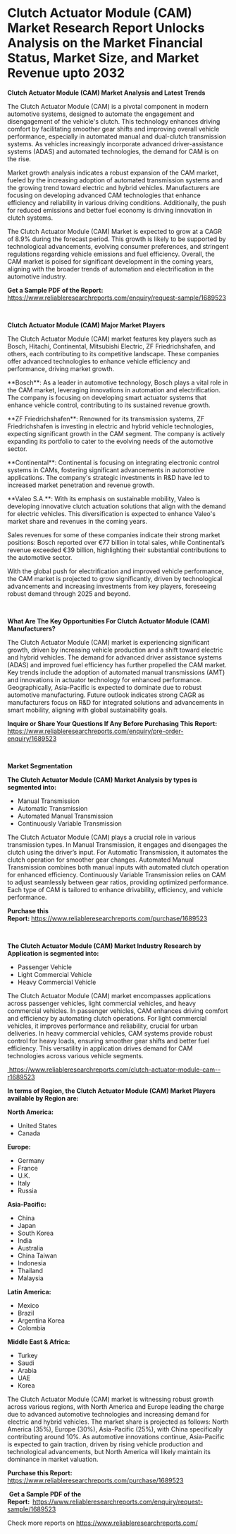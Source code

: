 <p><h1>Clutch Actuator Module (CAM) Market Research Report Unlocks Analysis on the Market Financial Status, Market Size, and Market Revenue upto 2032</h1></p><p><strong>Clutch Actuator Module (CAM) Market Analysis and Latest Trends</strong></p>
<p><p>The Clutch Actuator Module (CAM) is a pivotal component in modern automotive systems, designed to automate the engagement and disengagement of the vehicle's clutch. This technology enhances driving comfort by facilitating smoother gear shifts and improving overall vehicle performance, especially in automated manual and dual-clutch transmission systems. As vehicles increasingly incorporate advanced driver-assistance systems (ADAS) and automated technologies, the demand for CAM is on the rise.</p><p>Market growth analysis indicates a robust expansion of the CAM market, fueled by the increasing adoption of automated transmission systems and the growing trend toward electric and hybrid vehicles. Manufacturers are focusing on developing advanced CAM technologies that enhance efficiency and reliability in various driving conditions. Additionally, the push for reduced emissions and better fuel economy is driving innovation in clutch systems.</p><p>The Clutch Actuator Module (CAM) Market is expected to grow at a CAGR of 8.9% during the forecast period. This growth is likely to be supported by technological advancements, evolving consumer preferences, and stringent regulations regarding vehicle emissions and fuel efficiency. Overall, the CAM market is poised for significant development in the coming years, aligning with the broader trends of automation and electrification in the automotive industry.</p></p>
<p><strong>Get a Sample PDF of the Report:&nbsp;</strong> <a href="https://www.reliableresearchreports.com/enquiry/request-sample/1689523?utm_campaign=48&utm_medium=2&utm_source=Github&utm_content=ia&utm_term=07012025&utm_id=clutch-actuator-module-cam">https://www.reliableresearchreports.com/enquiry/request-sample/1689523</a></p>
<p>&nbsp;</p>
<p><strong>Clutch Actuator Module (CAM) Major Market Players</strong></p>
<p><p>The Clutch Actuator Module (CAM) market features key players such as Bosch, Hitachi, Continental, Mitsubishi Electric, ZF Friedrichshafen, and others, each contributing to its competitive landscape. These companies offer advanced technologies to enhance vehicle efficiency and performance, driving market growth.</p><p>**Bosch**: As a leader in automotive technology, Bosch plays a vital role in the CAM market, leveraging innovations in automation and electrification. The company is focusing on developing smart actuator systems that enhance vehicle control, contributing to its sustained revenue growth.</p><p>**ZF Friedrichshafen**: Renowned for its transmission systems, ZF Friedrichshafen is investing in electric and hybrid vehicle technologies, expecting significant growth in the CAM segment. The company is actively expanding its portfolio to cater to the evolving needs of the automotive sector.</p><p>**Continental**: Continental is focusing on integrating electronic control systems in CAMs, fostering significant advancements in automotive applications. The company's strategic investments in R&D have led to increased market penetration and revenue growth.</p><p>**Valeo S.A.**: With its emphasis on sustainable mobility, Valeo is developing innovative clutch actuation solutions that align with the demand for electric vehicles. This diversification is expected to enhance Valeo's market share and revenues in the coming years.</p><p>Sales revenues for some of these companies indicate their strong market positions: Bosch reported over €77 billion in total sales, while Continental’s revenue exceeded €39 billion, highlighting their substantial contributions to the automotive sector.</p><p>With the global push for electrification and improved vehicle performance, the CAM market is projected to grow significantly, driven by technological advancements and increasing investments from key players, foreseeing robust demand through 2025 and beyond.</p></p>
<p>&nbsp;</p>
<p><strong>What Are The Key Opportunities For Clutch Actuator Module (CAM) Manufacturers?</strong></p>
<p><p>The Clutch Actuator Module (CAM) market is experiencing significant growth, driven by increasing vehicle production and a shift toward electric and hybrid vehicles. The demand for advanced driver assistance systems (ADAS) and improved fuel efficiency has further propelled the CAM market. Key trends include the adoption of automated manual transmissions (AMT) and innovations in actuator technology for enhanced performance. Geographically, Asia-Pacific is expected to dominate due to robust automotive manufacturing. Future outlook indicates strong CAGR as manufacturers focus on R&D for integrated solutions and advancements in smart mobility, aligning with global sustainability goals.</p></p>
<p><strong>Inquire or Share Your Questions If Any Before Purchasing This Report:</strong> <a href="https://www.reliableresearchreports.com/enquiry/pre-order-enquiry/1689523?utm_campaign=48&utm_medium=2&utm_source=Github&utm_content=ia&utm_term=07012025&utm_id=clutch-actuator-module-cam">https://www.reliableresearchreports.com/enquiry/pre-order-enquiry/1689523</a></p>
<p>&nbsp;</p>
<p><strong>Market Segmentation</strong></p>
<p><strong>The Clutch Actuator Module (CAM) Market Analysis by types is segmented into:</strong></p>
<p><ul><li>Manual Transmission</li><li>Automatic Transmission</li><li>Automated Manual Transmission</li><li>Continuously Variable Transmission</li></ul></p>
<p><p>The Clutch Actuator Module (CAM) plays a crucial role in various transmission types. In Manual Transmission, it engages and disengages the clutch using the driver’s input. For Automatic Transmission, it automates the clutch operation for smoother gear changes. Automated Manual Transmission combines both manual inputs with automated clutch operation for enhanced efficiency. Continuously Variable Transmission relies on CAM to adjust seamlessly between gear ratios, providing optimized performance. Each type of CAM is tailored to enhance drivability, efficiency, and vehicle performance.</p></p>
<p><strong>Purchase this Report:&nbsp;</strong><a href="https://www.reliableresearchreports.com/purchase/1689523?utm_campaign=48&utm_medium=2&utm_source=Github&utm_content=ia&utm_term=07012025&utm_id=clutch-actuator-module-cam">https://www.reliableresearchreports.com/purchase/1689523</a></p>
<p>&nbsp;</p>
<p><strong>The Clutch Actuator Module (CAM) Market Industry Research by Application is segmented into:</strong></p>
<p><ul><li>Passenger Vehicle</li><li>Light Commercial Vehicle</li><li>Heavy Commercial Vehicle</li></ul></p>
<p><p>The Clutch Actuator Module (CAM) market encompasses applications across passenger vehicles, light commercial vehicles, and heavy commercial vehicles. In passenger vehicles, CAM enhances driving comfort and efficiency by automating clutch operations. For light commercial vehicles, it improves performance and reliability, crucial for urban deliveries. In heavy commercial vehicles, CAM systems provide robust control for heavy loads, ensuring smoother gear shifts and better fuel efficiency. This versatility in application drives demand for CAM technologies across various vehicle segments.</p></p>
<p><a href="https://www.reliableresearchreports.com/clutch-actuator-module-cam--r1689523?utm_campaign=48&utm_medium=2&utm_source=Github&utm_content=ia&utm_term=07012025&utm_id=clutch-actuator-module-cam">&nbsp;https://www.reliableresearchreports.com/clutch-actuator-module-cam--r1689523</a></p>
<p><strong>In terms of Region, the Clutch Actuator Module (CAM) Market Players available by Region are:</strong></p>
<p>
    <p> <strong> North America: </strong>
        <ul>
            <li>United States</li>
            <li>Canada</li>
        </ul>
        </p> 
    <p> <strong> Europe: </strong>
        <ul>
            <li>Germany</li>
            <li>France</li>
            <li>U.K.</li>
            <li>Italy</li>
            <li>Russia</li>
        </ul>
        </p> 
    <p> <strong> Asia-Pacific: </strong>
        <ul>
            <li>China</li>
            <li>Japan</li>
            <li>South Korea</li>
            <li>India</li>
            <li>Australia</li>
            <li>China Taiwan</li>
            <li>Indonesia</li>
            <li>Thailand</li>
            <li>Malaysia</li>
        </ul>
        </p> 
    <p> <strong> Latin America: </strong>
        <ul>
            <li>Mexico</li>
            <li>Brazil</li>
            <li>Argentina Korea</li>
            <li>Colombia</li>
        </ul>
        </p> 
    <p> <strong> Middle East & Africa: </strong>
        <ul>
            <li>Turkey</li>
            <li>Saudi</li>
            <li>Arabia</li>
            <li>UAE</li>
            <li>Korea</li>
        </ul>
    </p>
    </p>
<p><p>The Clutch Actuator Module (CAM) market is witnessing robust growth across various regions, with North America and Europe leading the charge due to advanced automotive technologies and increasing demand for electric and hybrid vehicles. The market share is projected as follows: North America (35%), Europe (30%), Asia-Pacific (25%), with China specifically contributing around 10%. As automotive innovations continue, Asia-Pacific is expected to gain traction, driven by rising vehicle production and technological advancements, but North America will likely maintain its dominance in market valuation.</p></p>
<p><strong>Purchase this Report: </strong><a href="https://www.reliableresearchreports.com/purchase/1689523?utm_campaign=48&utm_medium=2&utm_source=Github&utm_content=ia&utm_term=07012025&utm_id=clutch-actuator-module-cam">https://www.reliableresearchreports.com/purchase/1689523</a></p>
<p>&nbsp;<strong>Get a Sample PDF of the Report:&nbsp;&nbsp;</strong><a href="https://www.reliableresearchreports.com/enquiry/request-sample/1689523?utm_campaign=48&utm_medium=2&utm_source=Github&utm_content=ia&utm_term=07012025&utm_id=clutch-actuator-module-cam">https://www.reliableresearchreports.com/enquiry/request-sample/1689523</a></p>
<p><strong></strong></p>
<p>Check more reports on <a href="https://www.reliableresearchreports.com/?utm_campaign=48&utm_medium=2&utm_source=Github&utm_content=ia&utm_term=07012025&utm_id=clutch-actuator-module-cam">https://www.reliableresearchreports.com/</a></p>